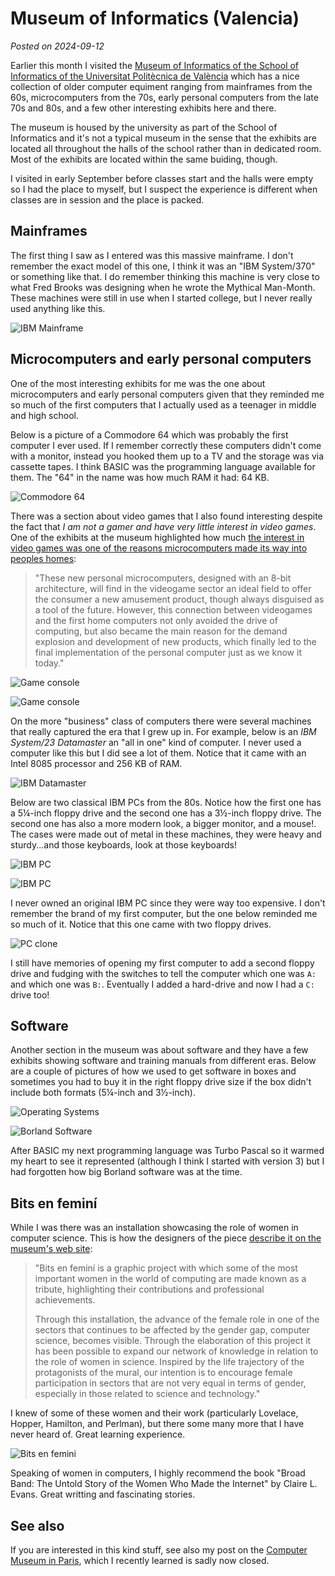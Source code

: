 # Museum of Informatics (Valencia)
*Posted on 2024-09-12*

Earlier this month I visited the [Museum of Informatics of the School of Informatics of the Universitat Politècnica de València](https://museo.inf.upv.es/en/el-museo/) which has a nice collection of older computer equiment ranging from mainframes from the 60s, microcomputers from the 70s, early personal computers from the late 70s and 80s, and a few other interesting exhibits here and there.

The museum is housed by the university as part of the School of Informatics and it's not a typical museum in the sense that the exhibits are located all throughout the halls of the school rather than in dedicated room. Most of the exhibits are located within the same buiding, though.

I visited in early September before classes start and the halls were empty so I had the place to myself, but I suspect the experience is different when classes are in session and the place is packed.


## Mainframes
The first thing I saw as I entered was this massive mainframe. I don't remember the exact model of this one, I think it was an "IBM System/370" or something like that. I do remember thinking this machine is very close to what Fred Brooks was designing when he wrote the Mythical Man-Month. These machines were still in use when I started college, but I never really used anything like this.

![IBM Mainframe](https://hectorcorrea.com/images/val-mainframe.jpg)


## Microcomputers and early personal computers
One of the most interesting exhibits for me was the one about microcomputers and early personal computers given that they reminded me so much of the first computers that I actually used as a teenager in middle and high school.

Below is a picture of a Commodore 64 which was probably the first computer I ever used. If I remember correctly these computers didn't come with a monitor, instead you hooked them up to a TV and the storage was via cassette tapes. I think BASIC was the programming language available for them. The "64" in the name was how much RAM it had: 64 KB.

![Commodore 64](https://hectorcorrea.com/images/val-commodore64.jpg)

There was a section about video games that I also found interesting despite the fact that *I am not a gamer and have very little interest in video games*. One of the exhibits at the museum highlighted how much [the interest in video games was one of the reasons microcomputers made its way into peoples homes](https://museo.inf.upv.es/en/microinformatica/):

> "These new personal microcomputers, designed with an 8-bit architecture, will find in the videogame sector an ideal field to offer the consumer a new amusement product, though always disguised as a tool of the future. However, this connection between videogames and the first home computers not only avoided the drive of computing, but also became the main reason for the demand explosion and development of new products, which finally led to the final implementation of the personal computer just as we know it today."

![Game console](https://hectorcorrea.com/images/val-micro1.jpg)

![Game console](https://hectorcorrea.com/images/val-micro2.jpg)

On the more "business" class of computers there were several machines that really captured the era that I grew up in. For example, below is an *IBM System/23 Datamaster* an "all in one" kind of computer. I never used a computer like this but I did see a lot of them. Notice that it came with an Intel 8085 processor and 256 KB of RAM.

![IBM Datamaster](https://hectorcorrea.com/images/val-datamaster.jpg)

Below are two classical IBM PCs from the 80s. Notice how the first one has a 5¼-inch floppy drive and the second one has a 3½-inch floppy drive. The second one has also a more modern look, a bigger monitor, and a mouse!. The cases were made out of metal in these machines, they were heavy and sturdy...and those keyboards, look at those keyboards!

![IBM PC](https://hectorcorrea.com/images/val-pc-ibm1.jpg)

![IBM PC](https://hectorcorrea.com/images/val-pc-ibm2.jpg)

I never owned an original IBM PC since they were way too expensive. I don't remember the brand of my first computer, but the one below reminded me so much of it. Notice that this one came with two floppy drives.

![PC clone](https://hectorcorrea.com/images/val-pc-clone.jpg)

I still have memories of opening my first computer to add a second floppy drive and fudging with the switches to tell the computer which one was `A:` and which one was `B:`. Eventually I added a hard-drive and now I had a `C:` drive too!


## Software
Another section in the museum was about software and they have a few exhibits showing software and training manuals from different eras. Below are a couple of pictures of how we used to get software in boxes and sometimes you had to buy it in the right floppy drive size if the box didn't include both formats (5¼-inch and 3½-inch).

![Operating Systems](https://hectorcorrea.com/images/val-pc-ibm1.jpg)

![Borland Software](https://hectorcorrea.com/images/val-pc-ibm2.jpg)

After BASIC my next programming language was Turbo Pascal so it warmed my heart to see it represented (although I think I started with version 3) but I had forgotten how big Borland software was at the time.


## Bits en feminí
While I was there was an installation showcasing the role of women in computer science. This is how the designers of the piece [describe it on the museum's web site](https://museo.inf.upv.es/en/bits-en-femenino-2/):

> "Bits en feminí is a graphic project with which some of the most important women in the world of computing are made known as a tribute, highlighting their contributions and professional achievements.
>
> Through this installation, the advance of the female role in one of the sectors that continues to be affected by the gender gap, computer science, becomes visible. Through the elaboration of this project it has been possible to expand our network of knowledge in relation to the role of women in science. Inspired by the life trajectory of the protagonists of the mural, our intention is to encourage female participation in sectors that are not very equal in terms of gender, especially in those related to science and technology."

I knew of some of these women and their work (particularly Lovelace, Hopper, Hamilton, and Perlman), but there some many more that I have never heard of. Great learning experience.

![Bits en femini](https://hectorcorrea.com/images/val-bitsfemini.jpg)

Speaking of women in computers, I highly recommend the book "Broad Band: The Untold Story of the Women Who Made the Internet" by Claire L. Evans. Great writting and fascinating stories.


## See also
If you are interested in this kind stuff, see also my post on the [Computer Museum in Paris](https://hectorcorrea.com/blog/2008-09-03/computer-museum-paris), which I recently learned is sadly now closed.
